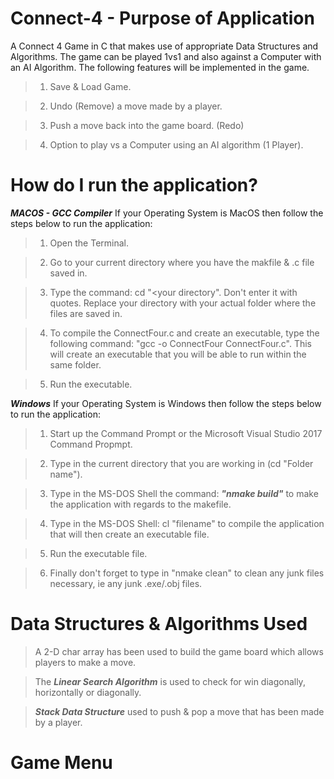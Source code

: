 # Connect-4 - Purpose of Application
A Connect 4 Game in C that makes use of appropriate Data Structures and Algorithms. The game can be played 1vs1 and also against a Computer with an AI Algorithm. The following features will be implemented in the game.

>  1. Save & Load Game.

>  2. Undo (Remove) a move made by a player.

>  3. Push a move back into the game board. (Redo)

>  4. Option to play vs a Computer using an AI algorithm (1 Player).

# How do I run the application?

***MACOS - GCC Compiler***
If your Operating System is MacOS then follow the steps below to run the application:

> 1. Open the Terminal.

> 2. Go to your current directory where you have the makfile & .c file saved in.

> 3. Type the command: cd "<your directory". Don't enter it with quotes. Replace your directory with your actual folder where the files are saved in.
  
> 4. To compile the ConnectFour.c and create an executable, type the following command: "gcc -o ConnectFour ConnectFour.c". This will create an executable that you will be able to run within the same folder.

> 5. Run the executable.

***Windows***
If your Operating System is Windows then follow the steps below to run the application:

> 1. Start up the Command Prompt or the Microsoft Visual Studio 2017 Command Propmpt.

> 2. Type in the current directory that you are working in (cd "Folder name"). 

> 3. Type in the MS-DOS Shell the command: ***"nmake build"*** to make the application with regards to the makefile. 

> 4. Type in the MS-DOS Shell: cl "filename" to compile the application that will then create an executable file.
  
> 5. Run the executable file.

> 6. Finally don't forget to type in "nmake clean" to clean any junk files necessary, ie any junk .exe/.obj files.

# Data Structures & Algorithms Used

> A 2-D char array has been used to build the game board which allows players to make a move.

> The ***Linear Search Algorithm*** is used to check for win diagonally, horizontally or diagonally.

> ***Stack Data Structure*** used to push & pop a move that has been made by a player.

# Game Menu

